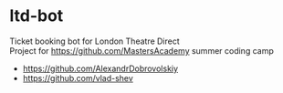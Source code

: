 # ltd-bot
Ticket booking  bot for London Theatre Direct  
Project for https://github.com/MastersAcademy summer coding camp 

- https://github.com/AlexandrDobrovolskiy
- https://github.com/vlad-shev
